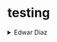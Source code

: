 # testing

<details>
<summary>Edwar Diaz</summary>
_**codigo:** 20181020004_

![img](/img/img.png)


</details>
